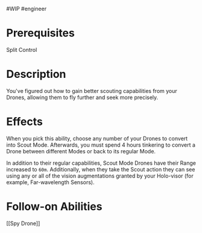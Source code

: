 #WIP #engineer 

# Prerequisites

Split Control

# Description

You've figured out how to gain better scouting capabilities from your Drones, allowing them to fly further and seek more precisely.

# Effects

When you pick this ability, choose any number of your Drones to convert into Scout Mode. Afterwards, you must spend 4 hours tinkering to convert a Drone between different Modes or back to its regular Mode.

In addition to their regular capabilities, Scout Mode Drones have their Range increased to `60m`. Additionally, when they take the Scout action they can see using any or all of the vision augmentations granted by your Holo-visor (for example, Far-wavelength Sensors).

# Follow-on Abilities

[[Spy Drone]]